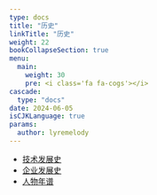 ```yaml
---
type: docs
title: "历史"
linkTitle: "历史"
weight: 22
bookCollapseSection: true
menu:
  main:
    weight: 30
    pre: <i class='fa fa-cogs'></i>
cascade:
  type: "docs"
date: 2024-06-05
isCJKLanguage: true
params:
  author: lyremelody
---
```


* [技术发展史](./timelines/)
* [企业发展史](./company-history/)
* [人物年谱](./biographies/)
